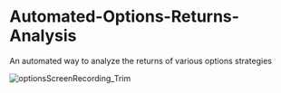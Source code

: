 # Automated-Options-Returns-Analysis
An automated way to analyze the returns of various options strategies 

![optionsScreenRecording_Trim](https://user-images.githubusercontent.com/43652410/103326968-ab671300-4a20-11eb-92af-a41a9b830a80.gif)

